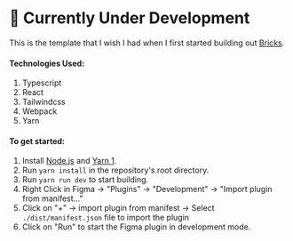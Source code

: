 # **🔌 Currently Under Development**

This is the template that I wish I had when I first started building out [Bricks](https://github.com/bricks-cloud/bricks).

#### **Technologies Used**:

1. Typescript
2. React
3. Tailwindcss
4. Webpack
5. Yarn

#### **To get started**:

1. Install [Node.js](https://nodejs.org/en/) and [Yarn 1](https://classic.yarnpkg.com/en/docs/install).
2. Run `yarn install` in the repository's root directory.
3. Run `yarn run dev` to start building.
4. Right Click in Figma -> "Plugins" -> "Development" -> "Import plugin from manifest..."
5. Click on "+" -> import plugin from manifest -> Select `./dist/manifest.json` file to import the plugin
6. Click on "Run" to start the Figma plugin in development mode.

